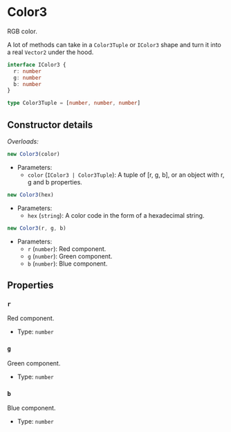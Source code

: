 # Color3

RGB color.

A lot of methods can take in a `Color3Tuple` or `IColor3` shape and turn it into a real `Vector2` under the hood.

```ts
interface IColor3 {
  r: number
  g: number
  b: number
}

type Color3Tuple = [number, number, number]
```

## Constructor details

_Overloads:_

```ts
new Color3(color)
```

- Parameters:
  - `color` (`IColor3 | Color3Tuple`): A tuple of [r, g, b], or an object with r, g and b properties.

```ts
new Color3(hex)
```

- Parameters:
  - `hex` (`string`): A color code in the form of a hexadecimal string.


```ts
new Color3(r, g, b)
```

- Parameters:
  - `r` (`number`): Red component.
  - `g` (`number`): Green component.
  - `b` (`number`): Blue component.

## Properties

### `r`

Red component.

- Type: `number`

### `g`

Green component.

- Type: `number`

### `b`

Blue component.

- Type: `number`
